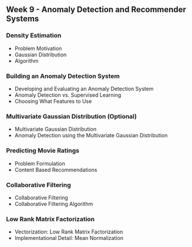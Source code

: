 ## Week 9 - Anomaly Detection and Recommender Systems

### Density Estimation
- Problem Motivation
- Gaussian Distribution
- Algorithm

### Building an Anomaly Detection System
- Developing and Evaluating an Anomaly Detection System
- Anomaly Detection vs. Supervised Learning
- Choosing What Features to Use

### Multivariate Gaussian Distribution (Optional)
- Multivariate Gaussian Distribution
- Anomaly Detection using the Multivariate Gaussian Distribution

### Predicting Movie Ratings
- Problem Formulation
- Content Based Recommendations

### Collaborative Filtering
- Collaborative Filtering
- Collaborative Filtering Algorithm

### Low Rank Matrix Factorization
- Vectorization: Low Rank Matrix Factorization
- Implementational Detail: Mean Normalization
